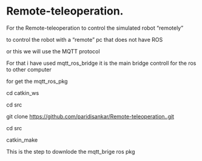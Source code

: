 # Remote-teleoperation.

For the Remote-teleoperation to control the simulated robot “remotely”

to control the robot
with a “remote” pc that does not have ROS

or this we will use the MQTT protocol 

For that i have used mqtt_ros_bridge it is the main bridge controll for the ros to other computer

for get the mqtt_ros_pkg 

cd catkin_ws

cd src

git clone https://github.com/paridisankar/Remote-teleoperation..git

cd src

catkin_make 

This is the step to downlode the mqtt_brige ros pkg 

